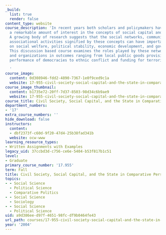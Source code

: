 ```yaml
---
_build:
  list: true
  render: false
content_type: website
course_description: 'In recent years both scholars and policymakers have expressed
  a remarkable amount of interest in the concepts of social capital and civil society.
  A growing body of research suggests that the social networks, community norms, and
  associational activities signified by these concepts can have important effects
  on social welfare, political stability, economic development, and governmental performance.
  This discussion based course examines the roles played by these networks, norms,
  and organizations in outcomes ranging from local public goods provision and the
  performance of democracies to ethnic conflict and funding for terrorism.

  '
course_image:
  content: 0d308946-fdd2-4890-7367-1e0f9ced9c1a
  website: 17-955-civil-society-social-capital-and-the-state-in-comparative-perspective-fall-2004
course_image_thumbnail:
  content: b1735e72-20ff-7d37-8503-98d34c6b9ae9
  website: 17-955-civil-society-social-capital-and-the-state-in-comparative-perspective-fall-2004
course_title: Civil Society, Social Capital, and the State in Comparative Perspective
department_numbers:
- '17'
extra_course_numbers: ''
hide_download: false
instructors:
  content:
  - dbf2373f-c60d-9f20-47d4-25b38fad341b
  website: ocw-www
learning_resource_types:
- Written Assignments with Examples
legacy_uid: 37ccbd3d-c756-ce6e-5404-b53f817b1c51
level:
- Graduate
primary_course_number: '17.955'
term: Fall
title: Civil Society, Social Capital, and the State in Comparative Perspective
topics:
- - Social Science
  - Political Science
  - Comparative Politics
- - Social Science
  - Sociology
- - Social Science
  - Political Science
uid: a9d386ee-d97f-4651-98fc-df9b0464fe43
url_path: courses/17-955-civil-society-social-capital-and-the-state-in-comparative-perspective-fall-2004
year: '2004'
---
```


